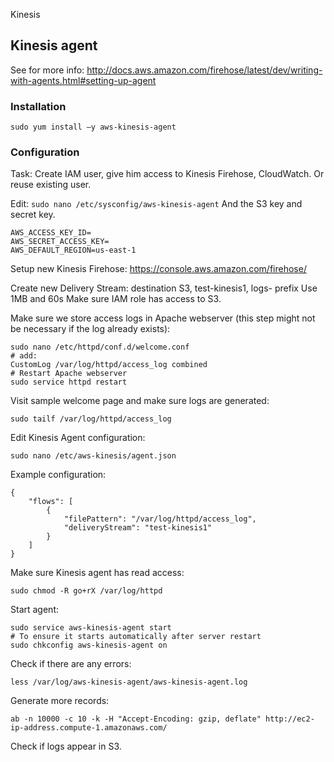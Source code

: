 Kinesis


## Kinesis agent

See for more info: http://docs.aws.amazon.com/firehose/latest/dev/writing-with-agents.html#setting-up-agent

### Installation 

```
sudo yum install –y aws-kinesis-agent
```

### Configuration

Task: Create IAM user, give him access to Kinesis Firehose, CloudWatch. Or reuse existing user.

Edit: `sudo nano /etc/sysconfig/aws-kinesis-agent`
And the S3 key and secret key.
```
AWS_ACCESS_KEY_ID=
AWS_SECRET_ACCESS_KEY=
AWS_DEFAULT_REGION=us-east-1
```

Setup new Kinesis Firehose:
https://console.aws.amazon.com/firehose/

Create new Delivery Stream: destination S3, test-kinesis1, logs- prefix
Use 1MB and 60s
Make sure IAM role has access to S3.

Make sure we store access logs in Apache webserver (this step might not be necessary if the log already exists):
```
sudo nano /etc/httpd/conf.d/welcome.conf
# add: 
CustomLog /var/log/httpd/access_log combined
# Restart Apache webserver
sudo service httpd restart
```

Visit sample welcome page and make sure logs are generated:
```
sudo tailf /var/log/httpd/access_log
```

Edit Kinesis Agent configuration: 
```
sudo nano /etc/aws-kinesis/agent.json
```

Example configuration:
```
{ 
    "flows": [
        {
            "filePattern": "/var/log/httpd/access_log", 
            "deliveryStream": "test-kinesis1"
        }
    ] 
}
```

Make sure Kinesis agent has read access:
```
sudo chmod -R go+rX /var/log/httpd
```

Start agent:
```
sudo service aws-kinesis-agent start
# To ensure it starts automatically after server restart
sudo chkconfig aws-kinesis-agent on
```

Check if there are any errors:
```
less /var/log/aws-kinesis-agent/aws-kinesis-agent.log
```

Generate more records:
```
ab -n 10000 -c 10 -k -H "Accept-Encoding: gzip, deflate" http://ec2-ip-address.compute-1.amazonaws.com/
```

Check if logs appear in S3.
